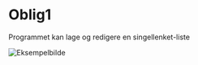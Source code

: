 # Oblig1
Programmet kan lage og redigere en singellenket-liste 

![Eksempelbilde](Oppgave1b/ksempelBilder/eksempel.jpg?raw=true "Eksempelbilde")
